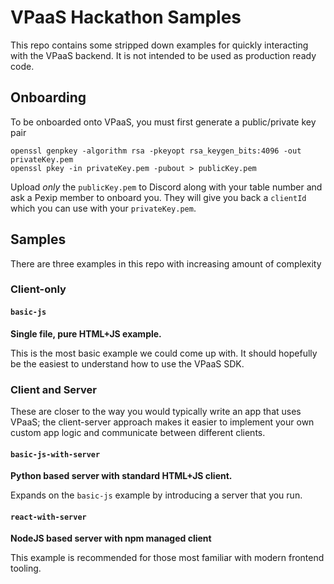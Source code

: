 # VPaaS Hackathon Samples

This repo contains some stripped down examples for quickly interacting with the VPaaS backend. It is not intended to be
used as production ready code.

## Onboarding

To be onboarded onto VPaaS, you must first generate a public/private key pair

```
openssl genpkey -algorithm rsa -pkeyopt rsa_keygen_bits:4096 -out privateKey.pem
openssl pkey -in privateKey.pem -pubout > publicKey.pem
```

Upload _only_ the `publicKey.pem` to Discord along with your table number and ask a Pexip member to onboard you.
They will give you back a `clientId` which you can use with your `privateKey.pem`.

## Samples

There are three examples in this repo with increasing amount of complexity

### Client-only

#### `basic-js`
**Single file, pure HTML+JS example.**

This is the most basic example we could come up with. It should hopefully be the easiest to understand how to use the
VPaaS SDK.

### Client and Server

These are closer to the way you would typically write an app that uses VPaaS; the client-server approach makes it easier
to implement your own custom app logic and communicate between different clients.

#### `basic-js-with-server`
**Python based server with standard HTML+JS client.**

Expands on the `basic-js` example by introducing a server that you run.

#### `react-with-server`
**NodeJS based server with npm managed client**

This example is recommended for those most familiar with modern frontend tooling.
